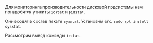 Для мониторинга производительности дисковой подсистемы нам понадобятся утилиты `iostat` и `pidstat`.

Они входят в состав пакета `sysstat`. Установим его: `sudo apt install sysstat`.

Рассмотрим вывод команды `iostat`.
